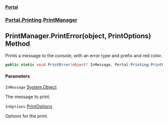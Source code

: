 #### [Portal](index.md 'index')
### [Portal.Printing](Portal.Printing.md 'Portal.Printing').[PrintManager](PrintManager.md 'Portal.Printing.PrintManager')

## PrintManager.PrintError(object, PrintOptions) Method

Prints a message to the console, with an error type and prefix and red color.

```csharp
public static void PrintError(object? InMessage, Portal.Printing.PrintOptions? InOptions=null);
```
#### Parameters

<a name='Portal.Printing.PrintManager.PrintError(object,Portal.Printing.PrintOptions).InMessage'></a>

`InMessage` [System.Object](https://docs.microsoft.com/en-us/dotnet/api/System.Object 'System.Object')

The message to print.

<a name='Portal.Printing.PrintManager.PrintError(object,Portal.Printing.PrintOptions).InOptions'></a>

`InOptions` [PrintOptions](PrintOptions.md 'Portal.Printing.PrintOptions')

Options for the print.